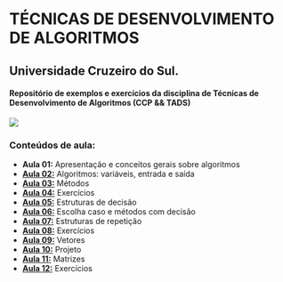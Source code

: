 # TÉCNICAS DE DESENVOLVIMENTO DE ALGORITMOS

## Universidade Cruzeiro do Sul.

#### Repositório de exemplos e exercícios da disciplina de Técnicas de Desenvolvimento de Algoritmos (CCP && TADS)

![](http://dwebkit.esy.es/repositorio/img/pseudoc%C3%B3digo%20%28Personalizado%29.jpg)

### Conteúdos de aula:
* **Aula 01:** Apresentação e conceitos gerais sobre algoritmos
* **[Aula 02:](https://github.com/msanches/TDA/tree/master/Aula%2002)** Algoritmos: variáveis, entrada e saída
* **[Aula 03:](https://github.com/msanches/TDA/tree/master/Aula%2003)** Métodos
* **[Aula 04:](https://github.com/msanches/TDA/tree/master/Aula%2004)** Exercícios
* **[Aula 05:](https://github.com/msanches/TDA/tree/master/Aula%2005)** Estruturas de decisão
* **[Aula 06:](https://github.com/msanches/TDA/tree/master/Aula%2006)** Escolha caso e métodos com decisão
* **[Aula 07:](https://github.com/msanches/TDA/tree/master/Aula%2007)** Estruturas de repetição
* **[Aula 08:](https://github.com/msanches/TDA/tree/master/Aula%2008)** Exercícios
* **[Aula 09:](https://github.com/msanches/TDA/tree/master/Aula%2009)** Vetores
* **[Aula 10:](https://github.com/msanches/TDA/tree/master/Aula%2010)** Projeto
* **[Aula 11:](https://github.com/msanches/TDA/tree/master/Aula%2011)** Matrizes
* **[Aula 12:](https://github.com/msanches/TDA/tree/master/Aula%2012)** Exercícios
